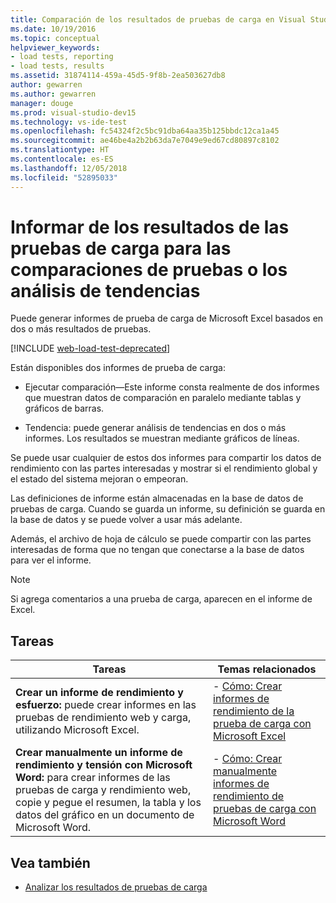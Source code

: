 ```yaml
---
title: Comparación de los resultados de pruebas de carga en Visual Studio
ms.date: 10/19/2016
ms.topic: conceptual
helpviewer_keywords:
- load tests, reporting
- load tests, results
ms.assetid: 31874114-459a-45d5-9f8b-2ea503627db8
author: gewarren
ms.author: gewarren
manager: douge
ms.prod: visual-studio-dev15
ms.technology: vs-ide-test
ms.openlocfilehash: fc54324f2c5bc91dba64aa35b125bbdc12ca1a45
ms.sourcegitcommit: ae46be4a2b2b63da7e7049e9ed67cd80897c8102
ms.translationtype: HT
ms.contentlocale: es-ES
ms.lasthandoff: 12/05/2018
ms.locfileid: "52895033"
---
```

# <a name="report-load-tests-results-for-test-comparisons-or-trend-analysis"></a>Informar de los resultados de las pruebas de carga para las comparaciones de pruebas o los análisis de tendencias

Puede generar informes de prueba de carga de Microsoft Excel basados en dos o más resultados de pruebas.

[!INCLUDE [web-load-test-deprecated](includes/web-load-test-deprecated.md)]

Están disponibles dos informes de prueba de carga:

- Ejecutar comparación&mdash;Este informe consta realmente de dos informes que muestran datos de comparación en paralelo mediante tablas y gráficos de barras.

- Tendencia: puede generar análisis de tendencias en dos o más informes. Los resultados se muestran mediante gráficos de líneas.

Se puede usar cualquier de estos dos informes para compartir los datos de rendimiento con las partes interesadas y mostrar si el rendimiento global y el estado del sistema mejoran o empeoran.

Las definiciones de informe están almacenadas en la base de datos de pruebas de carga. Cuando se guarda un informe, su definición se guarda en la base de datos y se puede volver a usar más adelante.

Además, el archivo de hoja de cálculo se puede compartir con las partes interesadas de forma que no tengan que conectarse a la base de datos para ver el informe.

> [!NOTE]
> Si agrega comentarios a una prueba de carga, aparecen en el informe de Excel.

## <a name="tasks"></a>Tareas

|Tareas|Temas relacionados|
|-|-|
|**Crear un informe de rendimiento y esfuerzo:** puede crear informes en las pruebas de rendimiento web y carga, utilizando Microsoft Excel.|- [Cómo: Crear informes de rendimiento de la prueba de carga con Microsoft Excel](../test/how-to-create-load-test-performance-reports-using-microsoft-excel.md)|
|**Crear manualmente un informe de rendimiento y tensión con Microsoft Word:** para crear informes de las pruebas de carga y rendimiento web, copie y pegue el resumen, la tabla y los datos del gráfico en un documento de Microsoft Word.|- [Cómo: Crear manualmente informes de rendimiento de pruebas de carga con Microsoft Word](../test/how-to-manually-create-a-load-test-performance-report-using-microsoft-word.md)|

## <a name="see-also"></a>Vea también

- [Analizar los resultados de pruebas de carga](../test/analyze-load-test-results-using-the-load-test-analyzer.md)